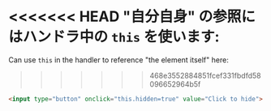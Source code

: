 <<<<<<< HEAD
"自分自身" の参照にはハンドラ中の `this` を使います:
=======
Can use `this` in the handler to reference "the element itself" here:
>>>>>>> 468e3552884851fcef331fbdfd58096652964b5f

```html run height=50
<input type="button" onclick="this.hidden=true" value="Click to hide">
```
